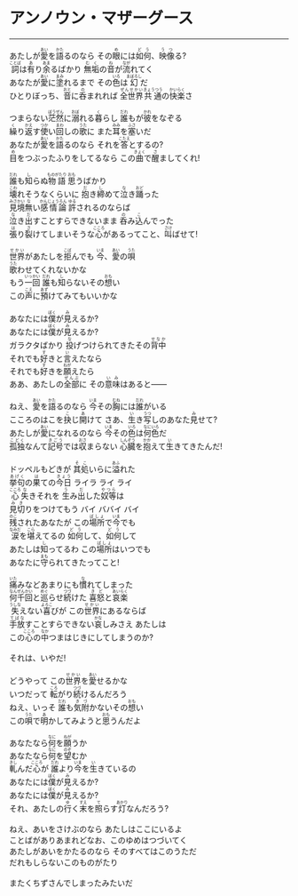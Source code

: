 # アンノウン・マザーグース
---
<lyric>
あたしが<ruby>愛<rt>あい</rt></ruby>を<ruby>語<rt>かた</rt></ruby>るのなら その<ruby>眼<rt>め</rt></ruby>には<ruby>如何<rt>どう</rt></ruby>、<ruby>映像<rt>うつ</rt></ruby>る?<br/>
<ruby>詞<rt>ことば</rt></ruby>は<ruby>有<rt>あ</rt></ruby>り<ruby>余<rt>あま</rt></ruby>るばかり <ruby>無垢<rt>むく</rt></ruby>の<ruby>音<rt>ね</rt></ruby>が<ruby>流<rt>なが</rt></ruby>れてく<br/>
あなたが<ruby>愛<rt>あい</rt></ruby>に<ruby>塗<rt>まみ</rt></ruby>れるまで その<ruby>色<rt>いろ</rt></ruby>は<ruby>幻<rt>まぼろし</rt></ruby>だ<br/>
ひとりぼっち、<ruby>音<rt>おと</rt></ruby>に<ruby>呑<rt>の</rt></ruby>まれれば <ruby>全世界<rt>ぜんせかい</rt></ruby><ruby>共通<rt>きょうつう</rt></ruby>の<ruby>快楽<rt>かいらく</rt></ruby>さ<br/>
<br/>
つまらない<ruby>茫然<rt>ぼうぜん</rt></ruby>に<ruby>溺<rt>おぼ</rt></ruby>れる<ruby>暮<rt>く</rt></ruby>らし <ruby>誰<rt>だれ</rt></ruby>もが<ruby>彼<rt>かれ</rt></ruby>をなぞる<br/>
<ruby>繰<rt>く</rt></ruby>り<ruby>返<rt>かえ</rt></ruby>す<ruby>使<rt>つか</rt></ruby>い<ruby>回<rt>まわ</rt></ruby>しの<ruby>歌<rt>うた</rt></ruby>に また<ruby>耳<rt>みみ</rt></ruby>を<ruby>塞<rt>ふさ</rt></ruby>いだ<br/>
あなたが<ruby>愛<rt>あい</rt></ruby>を<ruby>語<rt>かた</rt></ruby>るのなら それを<ruby>答<rt>こたえ</rt></ruby>とするの?<br/>
<ruby>目<rt>め</rt></ruby>をつぶったふりをしてるなら この<ruby>曲<rt>きょく</rt></ruby>で<ruby>醒<rt>さ</rt></ruby>ましてくれ!<br/>
<br/>
<ruby>誰<rt>だれ</rt></ruby>も<ruby>知<rt>し</rt></ruby>らぬ<ruby>物語<rt>ものがたり</rt></ruby> <ruby>思<rt>おも</rt></ruby>うばかり<br/>
<ruby>壊<rt>こわ</rt></ruby>れそうなくらいに <ruby>抱<rt>だ</rt></ruby>き<ruby>締<rt>し</rt></ruby>めて<ruby>泣<rt>な</rt></ruby>き<ruby>踊<rt>おど</rt></ruby>った<br/>
<ruby>見境<rt>みさかい</rt></ruby><ruby>無<rt>な</rt></ruby>い<ruby>感情論<rt>かんじょうろん</rt></ruby> <ruby>許<rt>ゆる</rt></ruby>されるのならば<br/>
<ruby>泣<rt>な</rt></ruby>き<ruby>出<rt>だ</rt></ruby>すことすらできないまま <ruby>呑<rt>の</rt></ruby>み<ruby>込<rt>こ</rt></ruby>んでった<br/>
<ruby>張<rt>は</rt></ruby>り<ruby>裂<rt>さ</rt></ruby>けてしまいそうな<ruby>心<rt>こころ</rt></ruby>があるってこと、<ruby>叫<rt>さけ</rt></ruby>ばせて!<br/>
<br/>
<ruby>世界<rt>せかい</rt></ruby>があたしを<ruby>拒<rt>こば</rt></ruby>んでも <ruby>今<rt>いま</rt></ruby>、<ruby>愛<rt>あい</rt></ruby>の<ruby>唄<rt>うた</rt></ruby><br/>
<ruby>歌<rt>うた</rt></ruby>わせてくれないかな<br/>
もう<ruby>一回<rt>いっかい</rt></ruby> <ruby>誰<rt>だれ</rt></ruby>も<ruby>知<rt>し</rt></ruby>らないその<ruby>想<rt>おも</rt></ruby>い<br/>
この<ruby>声<rt>こえ</rt></ruby>に<ruby>預<rt>あず</rt></ruby>けてみてもいいかな<br/>
<br/>
あなたには<ruby>僕<rt>ぼく</rt></ruby>が<ruby>見<rt>み</rt></ruby>えるか?<br/>
あなたには<ruby>僕<rt>ぼく</rt></ruby>が<ruby>見<rt>み</rt></ruby>えるか?<br/>
ガラクタばかり <ruby>投<rt>な</rt></ruby>げつけられてきたその<ruby>背中<rt>せなか</rt></ruby><br/>
それでも<ruby>好<rt>す</rt></ruby>きと<ruby>言<rt>い</rt></ruby>えたなら<br/>
それでも<ruby>好<rt>す</rt></ruby>きを<ruby>願<rt>ねが</rt></ruby>えたら<br/>
ああ、あたしの<ruby>全部<rt>ぜんぶ</rt></ruby>に その<ruby>意味<rt>いみ</rt></ruby>はあると――<br/>
<br/>
ねえ、<ruby>愛<rt>あい</rt></ruby>を<ruby>語<rt>かた</rt></ruby>るのなら <ruby>今<rt>いま</rt></ruby>その<ruby>胸<rt>むね</rt></ruby>には<ruby>誰<rt>だれ</rt></ruby>がいる<br/>
こころのはこを<ruby>抉<rt>こ</rt></ruby>じ<ruby>開<rt>あ</rt></ruby>けて さあ、<ruby>生<rt>い</rt></ruby>き<ruby>写<rt>うつ</rt></ruby>しのあなた<ruby>見<rt>み</rt></ruby>せて?<br/>
あたしが<ruby>愛<rt>あい</rt></ruby>になれるのなら <ruby>今<rt>いま</rt></ruby>その<ruby>色<rt>いろ</rt></ruby>は<ruby>何色<rt>なにいろ</rt></ruby>だ<br/>
<ruby>孤独<rt>こどく</rt></ruby>なんて<ruby>記号<rt>きごう</rt></ruby>では<ruby>収<rt>おさ</rt></ruby>まらない <ruby>心臓<rt>しんぞう</rt></ruby>を<ruby>抱<rt>かか</rt></ruby>えて<ruby>生<rt>い</rt></ruby>きてきたんだ!<br/>
<br/>
ドッペルもどきが <ruby>其処<rt>そこ</rt></ruby>いらに<ruby>溢<rt>あふ</rt></ruby>れた<br/>
<ruby>挙句<rt>あげく</rt></ruby>の<ruby>果<rt>は</rt></ruby>ての<ruby>今日<rt>きょう</rt></ruby> ライラ ライ ライ<br/>
<ruby>心<rt>こころ</rt></ruby><ruby>失<rt>な</rt></ruby>きそれを <ruby>生<rt>う</rt></ruby>み<ruby>出<rt>だ</rt></ruby>した<ruby>奴等<rt>やつら</rt></ruby>は<br/>
<ruby>見切<rt>みき</rt></ruby>りをつけてもう バイ ババイ バイ<br/>
<ruby>残<rt>のこ</rt></ruby>されたあなたが この<ruby>場所<rt>ばしょ</rt></ruby>で<ruby>今<rt>いま</rt></ruby>でも<br/>
<ruby>涙<rt>なみだ</rt></ruby>を<ruby>堪<rt>こら</rt></ruby>えてるの <ruby>如何<rt>どう</rt></ruby>して、<ruby>如何<rt>どう</rt></ruby>して<br/>
あたしは<ruby>知<rt>し</rt></ruby>ってるわ この<ruby>場所<rt>ばしょ</rt></ruby>はいつでも<br/>
あなたに<ruby>守<rt>まも</rt></ruby>られてきたってこと!<br/>
<br/>
<ruby>痛<rt>いた</rt></ruby>みなどあまりにも<ruby>慣<rt>な</rt></ruby>れてしまった<br/>
<ruby>何千回<rt>なんぜんかい</rt></ruby>と<ruby>巡<rt>めぐ</rt></ruby>らせ<ruby>続<rt>つづ</rt></ruby>けた <ruby>喜怒<rt>きど</rt></ruby>と<ruby>哀楽<rt>あいらく</rt></ruby><br/>
<ruby>失<rt>うしな</rt></ruby>えない<ruby>喜<rt>よろこ</rt></ruby>びが この<ruby>世界<rt>せかい</rt></ruby>にあるならば<br/>
<ruby>手放<rt>てばな</rt></ruby>すことすらできない<ruby>哀<rt>かな</rt></ruby>しみさえ あたしは<br/>
この<ruby>心<rt>こころ</rt></ruby>の<ruby>中<rt>なか</rt></ruby>つまはじきにしてしまうのか?<br/>
<br/>
それは、いやだ!<br/>
<br/>
どうやって この<ruby>世界<rt>せかい</rt></ruby>を<ruby>愛<rt>あい</rt></ruby>せるかな<br/>
いつだって <ruby>転<rt>ころ</rt></ruby>がり<ruby>続<rt>つづ</rt></ruby>けるんだろう<br/>
ねえ、いっそ <ruby>誰<rt>だれ</rt></ruby>も<ruby>気附<rt>きづ</rt></ruby>かないその<ruby>想<rt>おも</rt></ruby>い<br/>
この<ruby>唄<rt>うた</rt></ruby>で<ruby>明<rt>あ</rt></ruby>かしてみようと<ruby>思<rt>おも</rt></ruby>うんだよ<br/>
<br/>
あなたなら<ruby>何<rt>なに</rt></ruby>を<ruby>願<rt>ねが</rt></ruby>うか<br/>
あなたなら<ruby>何<rt>なに</rt></ruby>を<ruby>望<rt>のぞ</rt></ruby>むか<br/>
<ruby>軋<rt>きし</rt></ruby>んだ<ruby>心<rt>こころ</rt></ruby>が <ruby>誰<rt>だれ</rt></ruby>より<ruby>今<rt>いま</rt></ruby>を<ruby>生<rt>い</rt></ruby>きているの<br/>
あなたには<ruby>僕<rt>ぼく</rt></ruby>が<ruby>見<rt>み</rt></ruby>えるか?<br/>
あなたには<ruby>僕<rt>ぼく</rt></ruby>が<ruby>見<rt>み</rt></ruby>えるか?<br/>
それ、あたしの<ruby>行<rt>ゆ</rt></ruby>く<ruby>末<rt>すえ</rt></ruby>を<ruby>照<rt>て</rt></ruby>らす<ruby>灯<rt>あかり</rt></ruby>なんだろう?<br/>
<br/>
ねえ、あいをさけぶのなら あたしはここにいるよ<br/>
ことばがありあまれどなお、このゆめはつづいてく<br/>
あたしがあいをかたるのなら そのすべてはこのうただ<br/>
だれもしらないこのものがたり<br/>
<br/>
またくちずさんでしまったみたいだ<br/>
</lyric>
